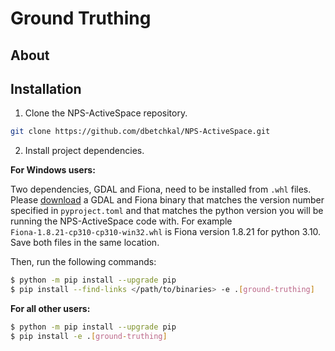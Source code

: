 # Ground Truthing

## About


## Installation

1. Clone the NPS-ActiveSpace repository.
```bash
git clone https://github.com/dbetchkal/NPS-ActiveSpace.git
```

2. Install project dependencies.

**For Windows users:**

Two dependencies, GDAL and Fiona, need to be installed from `.whl` files. Please [download](https://www.lfd.uci.edu/~gohlke/pythonlibs/) a GDAL
and Fiona binary that matches the version number specified in `pyproject.toml` and that matches
the python version you will be running the NPS-ActiveSpace code with. For example `Fiona‑1.8.21‑cp310‑cp310‑win32.whl` is Fiona version 1.8.21 for python 3.10.
Save both files in the same location.

Then, run the following commands:

```bash
$ python -m pip install --upgrade pip
$ pip install --find-links </path/to/binaries> -e .[ground-truthing]
```

**For all other users:**

```bash
$ python -m pip install --upgrade pip
$ pip install -e .[ground-truthing]
```
